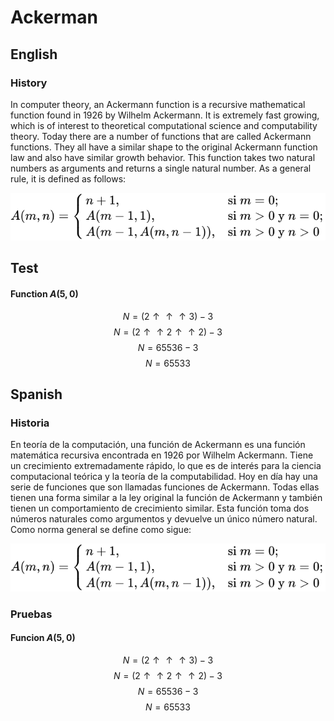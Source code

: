 # Ackerman

## English
### History
In computer theory, an Ackermann function is a recursive mathematical function found in 1926 by Wilhelm Ackermann. It is extremely fast growing, which is of interest to theoretical computational science and computability theory. Today there are a number of functions that are called Ackermann functions. They all have a similar shape to the original Ackermann function law and also have similar growth behavior. This function takes two natural numbers as arguments and returns a single natural number. As a general rule, it is defined as follows:

![Ackerman rules](/images/ackermanRule.svg)
## Test
#### Function $A(5,0)$
$$ N = (2 \uparrow \uparrow\uparrow 3) - 3  $$
$$ N = (2 \uparrow \uparrow 2 \uparrow \uparrow 2) - 3  $$
$$ N = 65536 - 3$$
$$ N = 65533$$

## Spanish
### Historia
En teoría de la computación, una función de Ackermann es una función matemática recursiva encontrada en 1926 por Wilhelm Ackermann. Tiene un crecimiento extremadamente rápido, lo que es de interés para la ciencia computacional teórica y la teoría de la computabilidad. Hoy en día hay una serie de funciones que son llamadas funciones de Ackermann. Todas ellas tienen una forma similar a la ley original la función de Ackermann y también tienen un comportamiento de crecimiento similar. Esta función toma dos números naturales como argumentos y devuelve un único número natural. Como norma general se define como sigue:

![Reglas de ackerman](/images/ackermanRule.svg)
### Pruebas
#### Funcion $A(5,0)$
$$ N = (2 \uparrow \uparrow\uparrow 3) - 3  $$
$$ N = (2 \uparrow \uparrow 2 \uparrow \uparrow 2) - 3  $$
$$ N = 65536 - 3$$
$$ N = 65533$$
